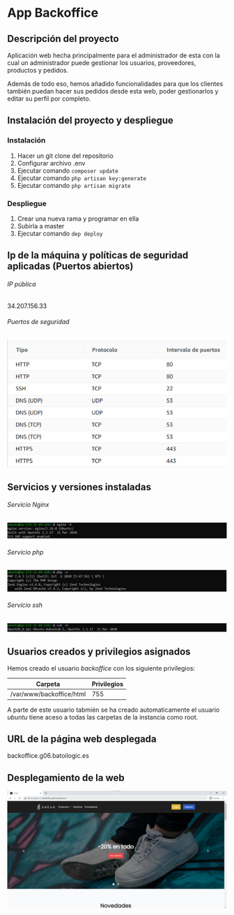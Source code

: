 # App Backoffice

## Descripción del proyecto
Aplicación web hecha principalmente para el administrador de esta con la cual un administrador puede gestionar los usuarios, proveedores, productos y pedidos.

Además de todo eso, hemos añadido funcionalidades para que los clientes también puedan hacer sus pedidos desde esta web, poder gestionarlos y editar su perfil por completo.

## Instalación del proyecto y despliegue
### Instalación
1. Hacer un git clone del repositorio
2. Configurar archivo .env
3. Ejecutar comando `` composer update `` 
4. Ejecutar comando `` php artisan key:generate ``
5. Ejecutar comando `` php artisan migrate ``
### Despliegue
1. Crear una nueva rama y programar en ella
2. Subirla a master
3. Ejecutar comando `` dep deploy ``

## Ip de la máquina y políticas de seguridad aplicadas (Puertos abiertos)
###### IP pública 
34.207.156.33

###### Puertos de seguridad
![Puertos de seguridad](/imgs/puertosSeguridad.png)

## Servicios y versiones instaladas
###### Servicio Nginx
![Versión Nginx](/imgs/versionNginx.png)

###### Servicio php
![Versión php](/imgs/versionPHP.png)

###### Servicio ssh
![Versión SSH](/imgs/versionSSH.png)

## Usuarios creados y privilegios asignados
Hemos creado el usuario *backoffice* con los siguiente privilegios:

Carpeta   | Privilegios 
--------- | ----------- 
/var/www/backoffice/html  | 755

A parte de este usuario tabmién se ha creado automaticamente el usuario *ubuntu* tiene aceso a todas las carpetas de la instancia como root.

## URL de la página web desplegada
backoffice.g06.batoilogic.es

## Desplegamiento de la web
![Despliegue web](/imgs/despliegueWeb.png)
